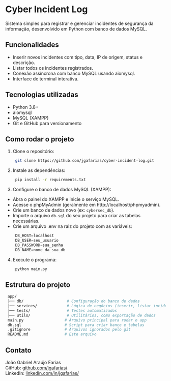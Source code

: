 # Cyber Incident Log

Sistema simples para registrar e gerenciar incidentes de segurança da informação, desenvolvido em Python com banco de dados MySQL.

## Funcionalidades

- Inserir novos incidentes com tipo, data, IP de origem, status e descrição.  
- Listar todos os incidentes registrados.  
- Conexão assíncrona com banco MySQL usando aiomysql.  
- Interface de terminal interativa.

## Tecnologias utilizadas

- Python 3.8+  
- aiomysql  
- MySQL (XAMPP)  
- Git e GitHub para versionamento

## Como rodar o projeto

1. Clone o repositório:
   ```bash
    git clone https://github.com/jgafarias/cyber-incident-log.git

2. Instale as dependências:  
   ```bash
    pip install -r requirements.txt

3. Configure o banco de dados MySQL (XAMPP):  
- Abra o painel do XAMPP e inicie o serviço MySQL.  
- Acesse o phpMyAdmin (geralmente em http://localhost/phpmyadmin).  
- Crie um banco de dados novo (ex: `cybersec_db`).  
- Importe o arquivo `db.sql` do seu projeto para criar as tabelas necessárias.  
- Crie um arquivo .env na raiz do projeto com as variáveis:  
   ```python
    DB_HOST=localhost  
    DB_USER=seu_usuario  
    DB_PASSWORD=sua_senha  
    DB_NAME=nome_da_sua_db

4. Execute o programa:  
   ```python
    python main.py

## Estrutura do projeto

   ```bash
    app/  
    ├── db/                   # Configuração do banco de dados  
    ├── services/             # Lógica de negócios (inserir, listar incidentes)  
    ├── tests/                # Testes automatizados  
    ├── utils/                # Utilitários, como exportação de dados  
    main.py                  # Arquivo principal para rodar o app  
    db.sql                   # Script para criar banco e tabelas  
    .gitignore               # Arquivos ignorados pelo git  
    README.md                # Este arquivo
```

## Contato

João Gabriel Araújo Farias  
GitHub: [github.com/jgafarias/](https://github.com/jgafarias/)  
LinkedIn: [linkedin.com/in/jgafarias/  ](https://www.linkedin.com/in/jgafarias/)
